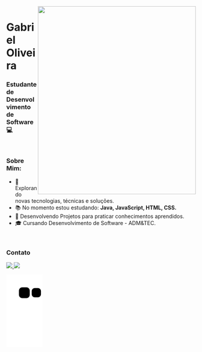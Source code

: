 <img align="right" width="420" height="500" right="0px" src="https://i.imgur.com/Ug7WQd9.gif">



# Gabriel Oliveira
### Estudante de Desenvolvimento de Software 💻


<br>

### Sobre Mim:

<p align="left" margin-left="10px"> 

- 🌱 Explorando novas tecnologias, técnicas e soluções.
- 📚 No momento estou estudando: <strong>Java, JavaScript, HTML, CSS.</strong>
- 📘 Desenvolvendo Projetos para praticar conhecimentos aprendidos.
- 🎓 Cursando Desenvolvimento de Software - ADM&TEC.
                                                              
<br/>
  

### Contato

<p align="left" margin-left="10px">
  <a href="contatogabrieloliveira0@gmail.com">
    <img src="https://img.shields.io/badge/contatogabrieloliveira0@gmail.com-6633cc?style=flat-square&amp;logo=Gmail&amp;logoColor=white&amp;link=mailto:contatogabrieloliveira0@gmail.com" style="max-width:100%;">
  </a>
  <a href="https://www.linkedin.com/in/gabriel-oliveira-165613226/" rel="nofollow">
    <img src="https://img.shields.io/badge/-Gabriel%20Oliveira-6633cc?style=flat-square&amp;logo=Linkedin&amp;logoColor=white&amp;link=https://www.linkedin.com/in/rafaeldcmartins" style="max-width:100%;">
  </a>
</p>

<div> 
  
   ![Snake animation](https://github.com/gaabrieloliver/gaabrieloliver/blob/output/github-contribution-grid-snake.svg)

</div>

 

